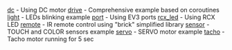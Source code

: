 [dc](./dc/dc.c) - Using DC motor
[drive](./drive/drive.c) - Сomprehensive example based on coroutines
[light](./light/light.c) - LEDs blinking example
[port](./port/port.c) - Using EV3 ports
[rcx_led](./rcx_led/rcx_led.c) - Using RCX LED
[remote](./remote/remote.c) - IR remote control using "brick" simplified library
[sensor](./sensor/sensor.c) - TOUCH and COLOR sensors example
[servo](./servo/servo.c) - SERVO motor example
[tacho](./tacho/tacho.c) - Tacho motor running for 5 sec
